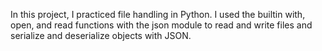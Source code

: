 In this project, I practiced file handling in Python. I used the builtin with, open, and read functions with the json module to read and write files and serialize and deserialize objects with JSON.
